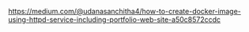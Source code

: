 https://medium.com/@udanasanchitha4/how-to-create-docker-image-using-httpd-service-including-portfolio-web-site-a50c8572ccdc
